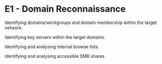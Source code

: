 # E1 - Domain Reconnaissance

Identifying domains/workgroups and domain membership within the target network.&#x20;

Identifying key servers within the target domains.&#x20;

Identifying and analysing internal browse lists.&#x20;

Identifying and analysing accessible SMB shares
